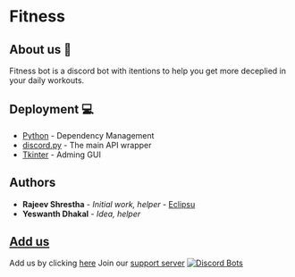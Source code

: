 # Fitness

## About us 💪
Fitness bot is a discord bot with itentions to help you get more deceplied in your daily workouts.
 


## Deployment 💻

* [Python](https://maven.apache.org/) - Dependency Management
* [discord.py](https://pypi.org/project/discord.py/) - The main API wrapper
* [Tkinter](https://docs.python.org/3/) - Adming GUI

## Authors

* **Rajeev Shrestha** - *Initial work, helper* - [Eclipsu](https://github.com/PurpleBooth)
* **Yeswanth Dhakal** - *Idea, helper*

## [Add us](https://discord.com/oauth2/authorize?client_id=822271237798887424&scope=bot&permissions=1140902912)

Add us by clicking [here](https://discord.com/oauth2/authorize?client_id=822271237798887424&scope=bot&permissions=1140902912)
Join our [support server](https://discord.gg/a793DKP2FQ) 
[![Discord Bots](https://top.gg/api/widget/822271237798887424.svg)](https://top.gg/bot/822271237798887424)


